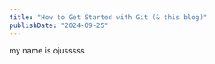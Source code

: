 ```yaml
---
title: "How to Get Started with Git (& this blog)"
publishDate: "2024-09-25"
---
```

my name is ojusssss